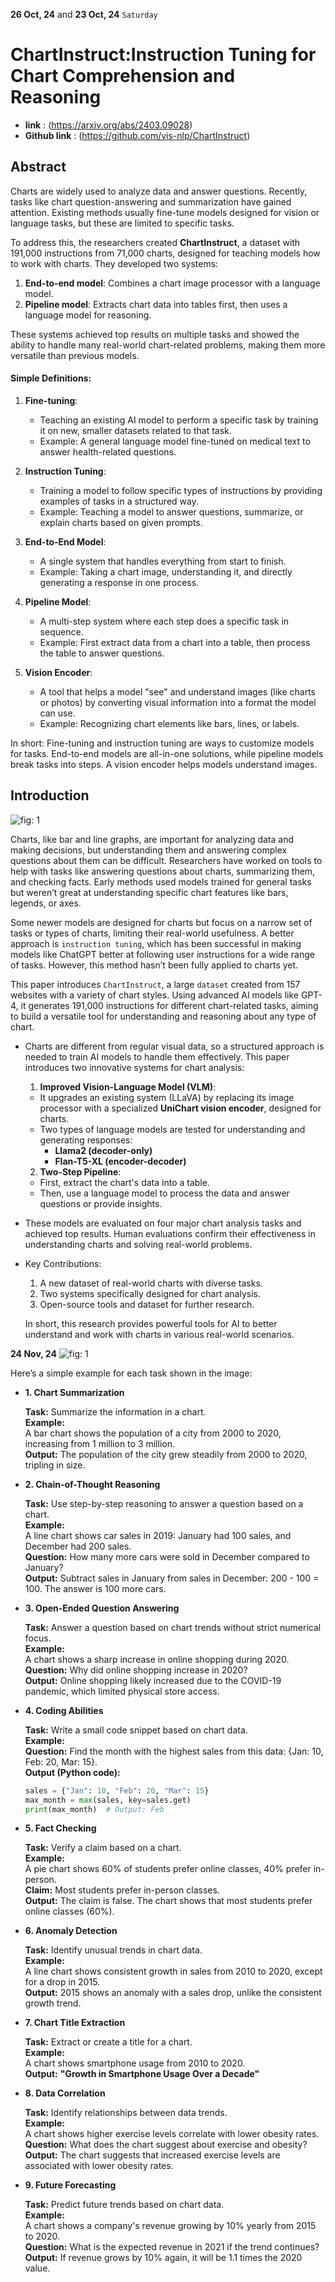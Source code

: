 **26 Oct, 24** and **23 Oct, 24** `Saturday`

# ChartInstruct:Instruction Tuning for Chart Comprehension and Reasoning

- **link** : (https://arxiv.org/abs/2403.09028)
- **Github link** : (https://github.com/vis-nlp/ChartInstruct)

## Abstract

Charts are widely used to analyze data and answer questions. Recently, tasks like chart question-answering and summarization have gained attention. Existing methods usually fine-tune models designed for vision or language tasks, but these are limited to specific tasks.

To address this, the researchers created **ChartInstruct**, a dataset with 191,000 instructions from 71,000 charts, designed for teaching models how to work with charts. They developed two systems:

1. **End-to-end model**: Combines a chart image processor with a language model.
2. **Pipeline model**: Extracts chart data into tables first, then uses a language model for reasoning.

These systems achieved top results on multiple tasks and showed the ability to handle many real-world chart-related problems, making them more versatile than previous models.

#### Simple Definitions:

1. **Fine-tuning**:

   - Teaching an existing AI model to perform a specific task by training it on new, smaller datasets related to that task.
   - Example: A general language model fine-tuned on medical text to answer health-related questions.

2. **Instruction Tuning**:

   - Training a model to follow specific types of instructions by providing examples of tasks in a structured way.
   - Example: Teaching a model to answer questions, summarize, or explain charts based on given prompts.

3. **End-to-End Model**:

   - A single system that handles everything from start to finish.
   - Example: Taking a chart image, understanding it, and directly generating a response in one process.

4. **Pipeline Model**:

   - A multi-step system where each step does a specific task in sequence.
   - Example: First extract data from a chart into a table, then process the table to answer questions.

5. **Vision Encoder**:
   - A tool that helps a model "see" and understand images (like charts or photos) by converting visual information into a format the model can use.
   - Example: Recognizing chart elements like bars, lines, or labels.

In short: Fine-tuning and instruction tuning are ways to customize models for tasks. End-to-end models are all-in-one solutions, while pipeline models break tasks into steps. A vision encoder helps models understand images.

## Introduction

![fig: 1](/image/ChartInstruct1.PNG)

Charts, like bar and line graphs, are important for analyzing data and making decisions, but understanding them and answering complex questions about them can be difficult. Researchers have worked on tools to help with tasks like answering questions about charts, summarizing them, and checking facts. Early methods used models trained for general tasks but weren’t great at understanding specific chart features like bars, legends, or axes.

Some newer models are designed for charts but focus on a narrow set of tasks or types of charts, limiting their real-world usefulness. A better approach is `instruction tuning`, which has been successful in making models like ChatGPT better at following user instructions for a wide range of tasks. However, this method hasn’t been fully applied to charts yet.

This paper introduces `ChartInstruct`, a large `dataset` created from 157 websites with a variety of chart styles. Using advanced AI models like GPT-4, it generates 191,000 instructions for different chart-related tasks, aiming to build a versatile tool for understanding and reasoning about any type of chart.

- Charts are different from regular visual data, so a structured approach is needed to train AI models to handle them effectively. This paper introduces two innovative systems for chart analysis:

  1. **Improved Vision-Language Model (VLM)**:

  - It upgrades an existing system (LLaVA) by replacing its image processor with a specialized **UniChart vision encoder**, designed for charts.
  - Two types of language models are tested for understanding and generating responses:
    - **Llama2 (decoder-only)**
    - **Flan-T5-XL (encoder-decoder)**

  2. **Two-Step Pipeline**:

  - First, extract the chart's data into a table.
  - Then, use a language model to process the data and answer questions or provide insights.

- These models are evaluated on four major chart analysis tasks and achieved top results. Human evaluations confirm their effectiveness in understanding charts and solving real-world problems.

- Key Contributions:

  1. A new dataset of real-world charts with diverse tasks.
  2. Two systems specifically designed for chart analysis.
  3. Open-source tools and dataset for further research.

  In short, this research provides powerful tools for AI to better understand and work with charts in various real-world scenarios.

**24 Nov, 24**
![fig: 1](/image/ChartInstruct1.PNG)

Here’s a simple example for each task shown in the image:

- **1. Chart Summarization**

  **Task:** Summarize the information in a chart.  
   **Example:**  
   A bar chart shows the population of a city from 2000 to 2020, increasing from 1 million to 3 million.  
   **Output:** The population of the city grew steadily from 2000 to 2020, tripling in size.

- **2. Chain-of-Thought Reasoning**

  **Task:** Use step-by-step reasoning to answer a question based on a chart.  
   **Example:**  
   A line chart shows car sales in 2019: January had 100 sales, and December had 200 sales.  
   **Question:** How many more cars were sold in December compared to January?  
   **Output:** Subtract sales in January from sales in December: 200 - 100 = 100. The answer is 100 more cars.

- **3. Open-Ended Question Answering**

  **Task:** Answer a question based on chart trends without strict numerical focus.  
   **Example:**  
   A chart shows a sharp increase in online shopping during 2020.  
   **Question:** Why did online shopping increase in 2020?  
   **Output:** Online shopping likely increased due to the COVID-19 pandemic, which limited physical store access.

- **4. Coding Abilities**

  **Task:** Write a small code snippet based on chart data.  
   **Example:**  
   **Question:** Find the month with the highest sales from this data: {Jan: 10, Feb: 20, Mar: 15}.  
   **Output (Python code):**

  ```python
  sales = {"Jan": 10, "Feb": 20, "Mar": 15}
  max_month = max(sales, key=sales.get)
  print(max_month)  # Output: Feb
  ```

- **5. Fact Checking**

  **Task:** Verify a claim based on a chart.  
   **Example:**  
   A pie chart shows 60% of students prefer online classes, 40% prefer in-person.  
   **Claim:** Most students prefer in-person classes.  
   **Output:** The claim is false. The chart shows that most students prefer online classes (60%).

- **6. Anomaly Detection**

  **Task:** Identify unusual trends in chart data.  
   **Example:**  
   A line chart shows consistent growth in sales from 2010 to 2020, except for a drop in 2015.  
   **Output:** 2015 shows an anomaly with a sales drop, unlike the consistent growth trend.

- **7. Chart Title Extraction**

  **Task:** Extract or create a title for a chart.  
   **Example:**  
   A chart shows smartphone usage from 2010 to 2020.  
   **Output:** **"Growth in Smartphone Usage Over a Decade"**

- **8. Data Correlation**

  **Task:** Identify relationships between data trends.  
   **Example:**  
   A chart shows higher exercise levels correlate with lower obesity rates.  
   **Question:** What does the chart suggest about exercise and obesity?  
   **Output:** The chart suggests that increased exercise levels are associated with lower obesity rates.

- **9. Future Forecasting**

  **Task:** Predict future trends based on chart data.  
   **Example:**  
   A chart shows a company's revenue growing by 10% yearly from 2015 to 2020.  
   **Question:** What is the expected revenue in 2021 if the trend continues?  
   **Output:** If revenue grows by 10% again, it will be 1.1 times the 2020 value.
